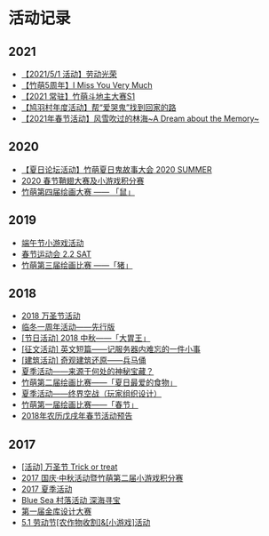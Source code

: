# 活动记录

## 2021

* [【2021/5/1 活动】劳动光荣](https://discuss.imyvm.org/d/388-202151)
* [【竹萌5周年】I Miss You Very Much](https://discuss.imyvm.org/d/381-5i-miss-you-very-much)
* [【2021 常驻】竹萌斗地主大赛S1](https://discuss.imyvm.org/d/379-2021s1)
* [【鸠羽村年度活动】帮“爱哭鬼”找到回家的路](https://discuss.imyvm.org/d/378)
* [【2021年春节活动】风雪吹过的林海~A Dream about the Memory~](https://discuss.imyvm.org/d/376-2021a-dream-about-the-memory)

## 2020

* [【夏日论坛活动】竹萌夏日鬼故事大会 2020 SUMMER](https://discuss.imyvm.org/d/363-2020summer)
* [2020 春节鞘翅大赛及小游戏积分赛](https://discuss.imyvm.org/d/278-2020)
* [竹萌第四届绘画大赛 —— 「鼠」](https://discuss.imyvm.org/d/276--)

## 2019

* [端午节小游戏活动](https://discuss.imyvm.org/d/255--)
* [春节运动会 2.2 SAT](https://discuss.imyvm.org/d/237-2-2-sat)
* [竹萌第三届绘画比赛 ——「猪」](https://discuss.imyvm.org/d/236--)

## 2018

* [2018 万圣节活动](https://discuss.imyvm.org/d/200-2018)
* [临冬一周年活动——先行版](https://discuss.imyvm.org/d/180--)
* [\[节日活动\] 2018 中秋——「大胃王」](https://discuss.imyvm.org/d/177-2018)
* [\[征文活动\] 英文短篇——记服务器内难忘的一件小事](https://discuss.imyvm.org/d/171--)
* [\[建筑活动\] 奇观建筑还原——兵马俑](https://discuss.imyvm.org/d/163--)
* [夏季活动——来源于何处的神秘宝藏？](https://discuss.imyvm.org/d/142--)
* [竹萌第二届绘画比赛——「夏日最爱的食物」](https://discuss.imyvm.org/d/134--)
* [夏季活动——终界空战（玩家组织设计）](https://discuss.imyvm.org/d/131--)
* [竹萌第一届绘画比赛——「春节」](https://discuss.imyvm.org/d/80--)
* [2018年农历戊戌年春节活动预告](https://discuss.imyvm.org/d/71-2018)

## 2017

* [\[活动\] 万圣节 Trick or treat](https://discuss.imyvm.org/d/47-trick-or-treat)
* [2017 国庆·中秋活动暨竹萌第二届小游戏积分赛](https://discuss.imyvm.org/d/39--)
* [2017 夏季活动](https://discuss.imyvm.org/d/29-2017)
* [Blue Sea 村落活动 深海寻宝](https://discuss.imyvm.org/d/28-blue-sea)
* [第一届金库设计大赛](https://discuss.imyvm.org/d/24-heist-v1-0)
* [5.1 劳动节\[农作物收割\]&\[小游戏\]活动](https://discuss.imyvm.org/d/6-5-1)

